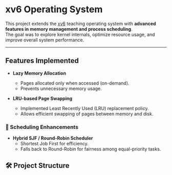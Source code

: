 # xv6 Operating System 

This project extends the [xv6](https://pdos.csail.mit.edu/6.828/2020/xv6.html) teaching operating system with **advanced features in memory management and process scheduling**.  
The goal was to explore kernel internals, optimize resource usage, and improve overall system performance.

---

## Features Implemented

- **Lazy Memory Allocation**  
  - Pages allocated only when accessed (on-demand).  
  - Prevents unnecessary memory usage.  

- **LRU-based Page Swapping**  
  - Implemented Least Recently Used (LRU) replacement policy.  
  - Allows efficient swapping of pages between memory and disk.  

### 🔹 Scheduling Enhancements
- **Hybrid SJF / Round-Robin Scheduler**  
  - Shortest Job First for efficiency.  
  - Falls back to Round-Robin for fairness among equal-priority tasks.  


## 🛠️ Project Structure

